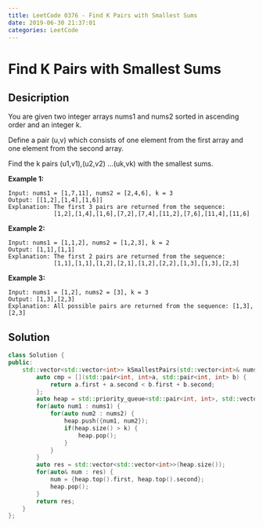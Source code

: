 ```yaml
---
title: LeetCode 0376 - Find K Pairs with Smallest Sums
date: 2019-06-30 21:37:01
categories: LeetCode
---
```

# Find K Pairs with Smallest Sums

<!--more-->

## Desicription

You are given two integer arrays nums1 and nums2 sorted in ascending order and an integer k.

Define a pair (u,v) which consists of one element from the first array and one element from the second array.

Find the k pairs (u1,v1),(u2,v2) ...(uk,vk) with the smallest sums.

**Example 1:**

```
Input: nums1 = [1,7,11], nums2 = [2,4,6], k = 3
Output: [[1,2],[1,4],[1,6]] 
Explanation: The first 3 pairs are returned from the sequence: 
             [1,2],[1,4],[1,6],[7,2],[7,4],[11,2],[7,6],[11,4],[11,6]
```

**Example 2:**

```
Input: nums1 = [1,1,2], nums2 = [1,2,3], k = 2
Output: [1,1],[1,1]
Explanation: The first 2 pairs are returned from the sequence: 
             [1,1],[1,1],[1,2],[2,1],[1,2],[2,2],[1,3],[1,3],[2,3]
```

**Example 3:**

```
Input: nums1 = [1,2], nums2 = [3], k = 3
Output: [1,3],[2,3]
Explanation: All possible pairs are returned from the sequence: [1,3],[2,3]
```

## Solution

```cpp
class Solution {
public:
    std::vector<std::vector<int>> kSmallestPairs(std::vector<int>& nums1, std::vector<int>& nums2, int k) {
        auto cmp = [](std::pair<int, int>a, std::pair<int, int> b) {
            return a.first + a.second < b.first + b.second;
        };
        auto heap = std::priority_queue<std::pair<int, int>, std::vector<std::pair<int, int>>, decltype(cmp)>(cmp);
        for(auto num1 : nums1) {
            for(auto num2 : nums2) {
                heap.push({num1, num2});
                if(heap.size() > k) {
                    heap.pop();
                }
            }
        }
        auto res = std::vector<std::vector<int>>(heap.size());
        for(auto& num : res) {
            num = {heap.top().first, heap.top().second};
            heap.pop();
        }
        return res;
    }
};
```